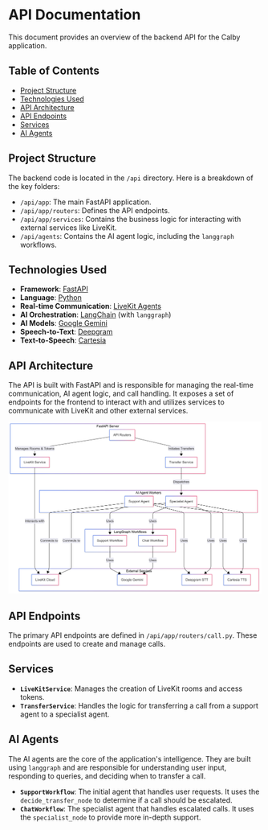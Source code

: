 # API Documentation

This document provides an overview of the backend API for the Calby application.

## Table of Contents

- [Project Structure](#project-structure)
- [Technologies Used](#technologies-used)
- [API Architecture](#api-architecture)
- [API Endpoints](#api-endpoints)
- [Services](#services)
- [AI Agents](#ai-agents)

## Project Structure

The backend code is located in the `/api` directory. Here is a breakdown of the key folders:

- `/api/app`: The main FastAPI application.
- `/api/app/routers`: Defines the API endpoints.
- `/api/app/services`: Contains the business logic for interacting with external services like LiveKit.
- `/api/agents`: Contains the AI agent logic, including the `langgraph` workflows.

## Technologies Used

- **Framework**: [FastAPI](https://fastapi.tiangolo.com/)
- **Language**: [Python](https://www.python.org/)
- **Real-time Communication**: [LiveKit Agents](https://docs.livekit.io/agents/)
- **AI Orchestration**: [LangChain](https://www.langchain.com/) (with `langgraph`)
- **AI Models**: [Google Gemini](https://deepmind.google/technologies/gemini/)
- **Speech-to-Text**: [Deepgram](https://deepgram.com/)
- **Text-to-Speech**: [Cartesia](https://www.cartesia.ai/)

## API Architecture

The API is built with FastAPI and is responsible for managing the real-time communication, AI agent logic, and call handling. It exposes a set of endpoints for the frontend to interact with and utilizes services to communicate with LiveKit and other external services.

![API Architecture Diagram](../assets/api_architecture.png)

## API Endpoints

The primary API endpoints are defined in `/api/app/routers/call.py`. These endpoints are used to create and manage calls.

## Services

- **`LiveKitService`**: Manages the creation of LiveKit rooms and access tokens.
- **`TransferService`**: Handles the logic for transferring a call from a support agent to a specialist agent.

## AI Agents

The AI agents are the core of the application's intelligence. They are built using `langgraph` and are responsible for understanding user input, responding to queries, and deciding when to transfer a call.

- **`SupportWorkflow`**: The initial agent that handles user requests. It uses the `decide_transfer_node` to determine if a call should be escalated.
- **`ChatWorkflow`**: The specialist agent that handles escalated calls. It uses the `specialist_node` to provide more in-depth support.
